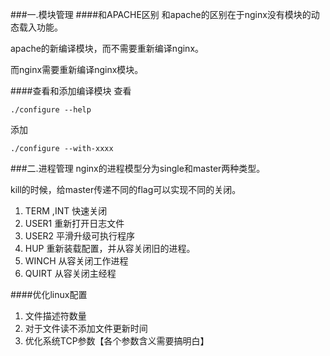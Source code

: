###一.模块管理
####和APACHE区别
和apache的区别在于nginx没有模块的动态载入功能。

apache的新编译模块，而不需要重新编译nginx。

而nginx需要重新编译nginx模块。

####查看和添加编译模块
查看

	./configure --help
	
添加 

	./configure --with-xxxx
	
	

###二.进程管理
nginx的进程模型分为single和master两种类型。

kill的时候，给master传递不同的flag可以实现不同的关闭。

1.	TERM ,INT 快速关闭
2.	USER1 重新打开日志文件
3.	USER2 平滑升级可执行程序
4.	HUP 重新装载配置，并从容关闭旧的进程。
5.	WINCH 从容关闭工作进程
6.	QUIRT 从容关闭主经程


####优化linux配置

1.	文件描述符数量
2.	对于文件读不添加文件更新时间
3.	优化系统TCP参数【各个参数含义需要搞明白】